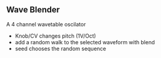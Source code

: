 ## Wave Blender 

A 4 channel wavetable oscilator

* Knob/CV changes pitch (1V/Oct)
* add a random walk to the selected waveform with blend
* seed chooses the random sequence